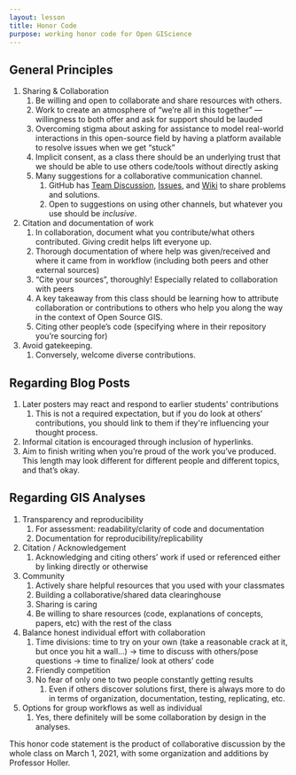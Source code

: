 ```yaml
---
layout: lesson
title: Honor Code
purpose: working honor code for Open GIScience
---
```


## General Principles

1. Sharing & Collaboration
   1. Be willing and open to collaborate and share resources with others.
   1. Work to create an atmosphere of “we’re all in this together” — willingness to both offer and ask for support should be lauded
   1. Overcoming stigma about asking for assistance to model real-world interactions in this open-source field by having a platform available to resolve issues when we get “stuck”
   1. Implicit consent, as a class there should be an underlying trust that we should be able to use others code/tools without directly asking
   1. Many suggestions for a collaborative communication channel.
      1. GitHub has [Team Discussion](https://github.com/orgs/GIS4DEV/teams/spring2021/discussions), [Issues](https://github.com/GIS4DEV/GIS4DEV.github.io/issues), and [Wiki](https://github.com/GIS4DEV/GIS4DEV.github.io/wiki) to share problems and solutions.
      1. Open to suggestions on using other channels, but whatever you use should be *inclusive*.
1. Citation and documentation of work
   1. In collaboration, document what you contribute/what others contributed. Giving credit helps lift everyone up.
   1. Thorough documentation of where help was given/received and where it came from in workflow (including both peers and other external sources)
   1. “Cite your sources”, thoroughly! Especially related to collaboration with peers
   1. A key takeaway from this class should be learning how to attribute collaboration or contributions to others who help you along the way in the context of Open Source GIS.
   1. Citing other people’s code (specifying where in their repository you’re sourcing for)
1. Avoid gatekeeping.
   1. Conversely, welcome diverse contributions.

## Regarding Blog Posts

1. Later posters may react and respond to earlier students' contributions
   1. This is not a required expectation, but if you do look at others' contributions, you should link to them if they're influencing your thought process.
1. Informal citation is encouraged through inclusion of hyperlinks.
1. Aim to finish writing when you’re proud of the work you’ve produced. This length may look different for different people and different topics, and that’s okay.

## Regarding GIS Analyses

1. Transparency and reproducibility
   1. For assessment: readability/clarity of code and documentation
   1. Documentation for reproducibility/replicability
1. Citation / Acknowledgement
   1. Acknowledging and citing others’ work if used or referenced either by linking directly or otherwise
1. Community
   1. Actively share helpful resources that you used with your classmates 
   1. Building a collaborative/shared data clearinghouse
   1. Sharing is caring
   1. Be willing to share resources (code, explanations of concepts, papers, etc) with the rest of the class
1. Balance honest individual effort with collaboration
   1. Time divisions: time to try on your own (take a reasonable crack at it, but once you hit a wall…) → time to discuss with others/pose questions → time to finalize/ look at others’ code
   1. Friendly competition
   1. No fear of only one to two people constantly getting results
      1. Even if others discover solutions first, there is always more to do in terms of organization, documentation, testing, replicating, etc.
1. Options for group workflows as well as individual
   1. Yes, there definitely will be some collaboration by design in the analyses.
  
This honor code statement is the product of collaborative discussion by the whole class on March 1, 2021, with some organization and additions by Professor Holler.




